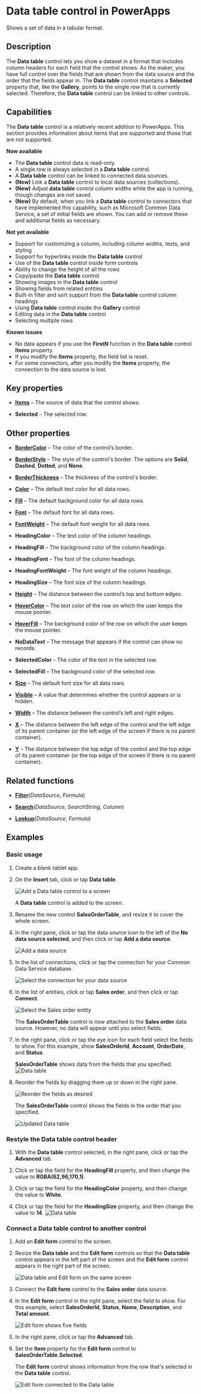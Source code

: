 <properties
	pageTitle="Data table control: reference | Microsoft PowerApps"
	description="Information, including properties and examples, about the Data table control"
	services="powerapps"
	documentationCenter="na"
	authors="jasongre"
	manager="kfend"
	editor=""
	tags=""/>

<tags
   ms.service="powerapps"
   ms.devlang="na"
   ms.topic="article"
   ms.tgt_pltfrm="na"
   ms.workload="na"
   ms.date="05/23/2017"
   ms.author="kfend"/>

# Data table control in PowerApps #
Shows a set of data in a tabular format.

## Description ##
The **Data table** control lets you show a dataset in a format that includes column headers for each field that the control shows. As the maker, you have full control over the fields that are shown from the data source and the order that the fields appear in. The **Data table** control maintains a **Selected** property that, like the **Gallery**, points to the single row that is currently selected. Therefore, the **Data table** control can be linked to other controls.

## Capabilities ##
The **Data table** control is a relatively recent addition to PowerApps. This section provides information about items that are supported and those that are not supported.

**Now available**

- The **Data table** control data is read-only.
- A single row is always selected in a **Data table** control.
- A **Data table** control can be linked to connected data sources.
- **(New)** Link a **Data table** control to local data sources (collections).
- **(New)** Adjust **data table** control column widths while the app is running, though changes are not saved.
- **(New)** By default, when you link a **Data table** control to connectors that have implemented this capability, such as Microsoft Common Data Service, a set of initial fields are shown. You can add or remove these and additional fields as necessary.

**Not yet available**

- Support for customizing a column, including column widths, texts, and styling
- Support for hyperlinks inside the **Data table** control
- Use of the **Data table** control inside form controls
- Ability to change the height of all the rows
- Copy/paste the **Data table** control
- Showing images in the **Data table** control
- Showing fields from related entities
- Built-in filter and sort support from the **Data table** control column headings
- Using **Data table** control inside the **Gallery** control
- Editing data in the **Data table** control
- Selecting multiple rows

**Known issues**

- No data appears if you use the **FirstN** function in the **Data table** control **Items** property.
- If you modify the **Items** property, the field list is reset.
- For some connectors, after you modify the **Items** property, the connection to the data source is lost.

## Key properties ##
+ [**Items**](properties-core.md) – The source of data that the control shows.

+ **Selected** – The selected row.

## Other properties
+ [**BorderColor**](properties-color-border.md) – The color of the control’s border.

+ [**BorderStyle**](properties-color-border.md) – The style of the control's border. The options are **Solid**, **Dashed**, **Dotted**, and **None**.

+ [**BorderThickness**](properties-color-border.md) – The thickness of the control's border.

+ [**Color**](properties-color-border.md) – The default text color for all data rows.

+ [**Fill**](properties-color-border.md) – The default background color for all data rows.

+ [**Font**](properties-text.md) – The default font for all data rows.

+ [**FontWeight**](properties-text.md) – The default font weight for all data rows.

+ **HeadingColor** – The text color of the column headings.

+ **HeadingFill** – The background color of the column headings.

+ **HeadingFont** – The font of the column headings.

+ **HeadingFontWeight** – The font weight of the column headings.

+ **HeadingSize** – The font size of the column headings.

+ [**Height**](properties-size-location.md) – The distance between the control’s top and bottom edges.

+ [**HoverColor**](properties-color-border.md) – The text color of the row on which the user keeps the mouse pointer.

+ [**HoverFill**](properties-color-border.md) – The background color of the row on which the user keeps the mouse pointer.

+ **NoDataText** – The message that appears if the control can show no records.

+ **SelectedColor** – The color of the text in the selected row.

+ **SelectedFill** – The background color of the selected row.

+ [**Size**](properties-text.md) – The default font size for all data rows.

+ [**Visible**](properties-core.md) – A value that determines whether the control appears or is hidden.

+ [**Width**](properties-size-location.md) – The distance between the control’s left and right edges.

+ [**X**](properties-size-location.md) – The distance between the left edge of the control and the left edge of its parent container (or the left edge of the screen if there is no parent container).

+ [**Y**](properties-size-location.md) – The distance between the top edge of the control and the top edge of its parent container (or the top edge of the screen if there is no parent container).

## Related functions

+ [**Filter**](function-filter-lookup.md)(*DataSource*, *Formula*)

+ [**Search**](function-filter-lookup.md)(*DataSource*, *SearchString*, *Column*)

+ [**Lookup**](function-filter-lookup.md)(*DataSource*, *Formula*)

## Examples
### Basic usage
1. Create a blank tablet app.

2. On the **Insert** tab, click or tap **Data table**.
	
	![Add a Data table control to a screen](./media/control-data-table/insert-data-table.png)
	
	A **Data table** control is added to the screen.

3. Rename the new control **SalesOrderTable**, and resize it to cover the whole screen.

4. In the right pane, click or tap the data source icon to the left of the **No data source selected**, and then click or tap **Add a data source**.

   ![Add a data source](./media/control-data-table/add-data-to-data-table.png)

5. In the list of connections, click or tap the connection for your Common Data Service database.

   ![Select the connection for your data source](./media/control-data-table/choose-cds-data-table.png)

6. In the list of entities, click or tap **Sales order**, and then click or tap **Connect**.

   ![Select the **Sales order** entity](./media/control-data-table/choose-so-data-table.png)

   The **SalesOrderTable** control is now attached to the **Sales order** data source. However, no data will appear until you select fields.

7. In the right pane, click or tap the eye icon for each field select the fields to show. For this example, show **SalesOrderId**, **Account**, **OrderDate**, and **Status**.

   **SalesOrderTable** shows data from the fields that you specified.
   ![Data table](./media/control-data-table/pre-order-data-table.png)

8. Reorder the fields by dragging them up or down in the right pane.

   ![Reorder the fields as desired](./media/control-data-table/field-reorder-data-table.png)

   The **SalesOrderTable** control shows the fields in the order that you specified.

   ![Updated Data table](./media/control-data-table/post-order-data-table.png)

### Restyle the **Data table** control header ###
1. With the **Data table** control selected, in the right pane, click or tap the **Advanced** tab.

2. Click or tap the field for the **HeadingFill** property, and then change the value to **RGBA(62,96,170,1)**.

3. Click or tap the field for the **HeadingColor** property, and then change the value to **White**.

4. Click or tap the field for the **HeadingSize** property, and then change the value to **14**.
   ![Data table](./media/control-data-table/restyled-data-table.png)

### Connect a **Data table** control to another control
1. Add an **Edit form** control to the screen.

2. Resize the **Data table** and the **Edit form** controls so that the **Data table** control appears in the left part of the screen and the **Edit form** control appears in the right part of the screen.

   ![Data table and **Edit** form on the same screen](./media/control-data-table/data-table-empty-form.png)

3. Connect the **Edit form** control to the **Sales order** data source.

4. In the **Edit form** control in the right pane, select the field to show. For this example, select **SalesOrderId**, **Status**, **Name**, **Description**, and **Total amount**.

   ![**Edit** form shows five fields](./media/control-data-table/data-table-disconnected-form.png)

5. In the right pane, click or tap the **Advanced** tab.

6. Set the **Item** property for the **Edit form** control to **SalesOrderTable.Selected**.

	The **Edit form** control shows information from the row that's selected in the **Data table** control.

   ![**Edit** form connected to the Data table](./media/control-data-table/connected-form-data-table.png)
